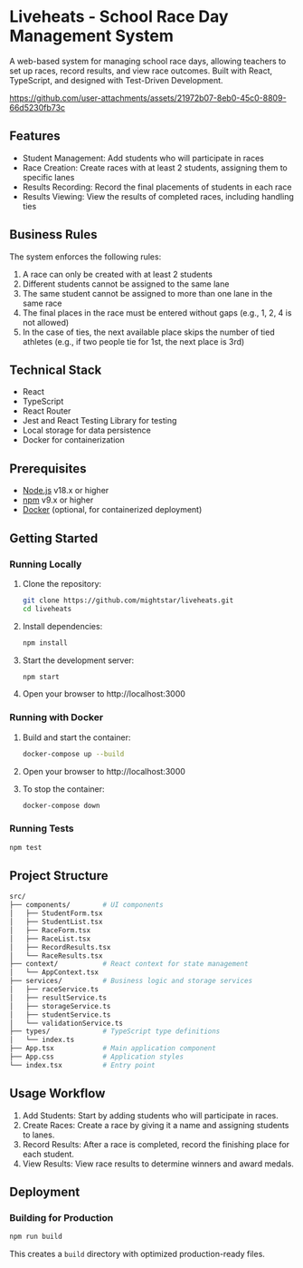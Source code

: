 # Liveheats - School Race Day Management System

A web-based system for managing school race days, allowing teachers to set up races, record results, and view race outcomes. Built with React, TypeScript, and designed with Test-Driven Development.


https://github.com/user-attachments/assets/21972b07-8eb0-45c0-8809-66d5230fb73c


## Features

- Student Management: Add students who will participate in races
- Race Creation: Create races with at least 2 students, assigning them to specific lanes
- Results Recording: Record the final placements of students in each race
- Results Viewing: View the results of completed races, including handling ties

## Business Rules

The system enforces the following rules:
1. A race can only be created with at least 2 students
2. Different students cannot be assigned to the same lane
3. The same student cannot be assigned to more than one lane in the same race
4. The final places in the race must be entered without gaps (e.g., 1, 2, 4 is not allowed)
5. In the case of ties, the next available place skips the number of tied athletes (e.g., if two people tie for 1st, the next place is 3rd)

## Technical Stack

- React
- TypeScript
- React Router
- Jest and React Testing Library for testing
- Local storage for data persistence
- Docker for containerization

## Prerequisites

- [Node.js](https://nodejs.org/) v18.x or higher
- [npm](https://www.npmjs.com/) v9.x or higher
- [Docker](https://www.docker.com/get-started) (optional, for containerized deployment)

## Getting Started

### Running Locally

1. Clone the repository:
   ```bash
   git clone https://github.com/mightstar/liveheats.git
   cd liveheats
   ```

2. Install dependencies:
   ```bash
   npm install
   ```
3. Start the development server:
   ```bash
   npm start
   ```
4. Open your browser to http://localhost:3000

### Running with Docker

1. Build and start the container:
   ```bash
   docker-compose up --build
   ```

2. Open your browser to http://localhost:3000

3. To stop the container:
   ```bash
   docker-compose down
   ```

### Running Tests

```bash
npm test
```

## Project Structure

```bash
src/
├── components/        # UI components
│   ├── StudentForm.tsx
│   ├── StudentList.tsx
│   ├── RaceForm.tsx
│   ├── RaceList.tsx
│   ├── RecordResults.tsx
│   └── RaceResults.tsx
├── context/           # React context for state management
│   └── AppContext.tsx
├── services/          # Business logic and storage services
│   ├── raceService.ts
│   ├── resultService.ts
│   ├── storageService.ts
│   ├── studentService.ts
│   └── validationService.ts
├── types/             # TypeScript type definitions
│   └── index.ts
├── App.tsx            # Main application component
├── App.css            # Application styles
└── index.tsx          # Entry point
```

## Usage Workflow

1. Add Students: Start by adding students who will participate in races.
2. Create Races: Create a race by giving it a name and assigning students to lanes.
3. Record Results: After a race is completed, record the finishing place for each student.
4. View Results: View race results to determine winners and award medals.

## Deployment

### Building for Production

```bash
npm run build
```

This creates a `build` directory with optimized production-ready files.
